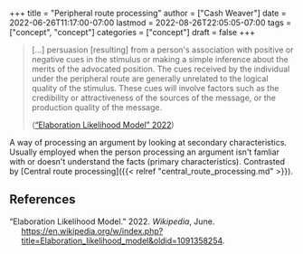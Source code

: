 +++
title = "Peripheral route processing"
author = ["Cash Weaver"]
date = 2022-06-26T11:17:00-07:00
lastmod = 2022-08-26T22:05:05-07:00
tags = ["concept", "concept"]
categories = ["concept"]
draft = false
+++

> [...] persuasion [resulting] from a person's association with positive or negative cues in the stimulus or making a simple inference about the merits of the advocated position. The cues received by the individual under the peripheral route are generally unrelated to the logical quality of the stimulus. These cues will involve factors such as the credibility or attractiveness of the sources of the message, or the production quality of the message.
>
> (<a href="#citeproc_bib_item_1">“Elaboration Likelihood Model” 2022</a>)

A way of processing an argument by looking at secondary characteristics. Usually employed when the person processing an argument isn't famliar with or doesn't understand the facts (primary characteristics). Contrasted by [Central route processing]({{< relref "central_route_processing.md" >}}).

## References

<style>.csl-entry{text-indent: -1.5em; margin-left: 1.5em;}</style><div class="csl-bib-body">
  <div class="csl-entry"><a id="citeproc_bib_item_1"></a>“Elaboration Likelihood Model.” 2022. <i>Wikipedia</i>, June. <a href="https://en.wikipedia.org/w/index.php?title=Elaboration_likelihood_model&oldid=1091358254">https://en.wikipedia.org/w/index.php?title=Elaboration_likelihood_model&#38;oldid=1091358254</a>.</div>
</div>
